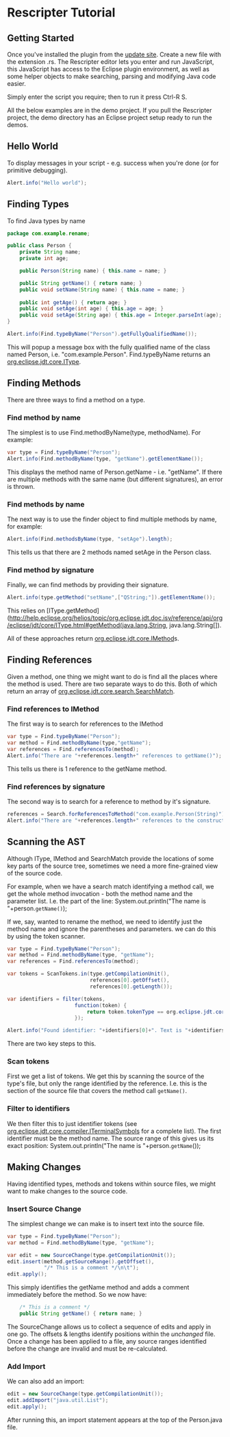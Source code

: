 # Rescripter Tutorial

## Getting Started

Once you've installed the plugin from the [update site](https://raw.github.com/activelylazy/Rescripter/master/update-site/).
Create a new file with the extension .rs. The Rescripter editor lets you enter and run JavaScript, this JavaScript has access to the Eclipse plugin environment, as well as some helper objects to make searching, parsing and modifying Java code easier. 

Simply enter the script you require; then to run it press Ctrl-R S.

All the below examples are in the demo project. If you pull the Rescripter project, the demo directory has an Eclipse project setup ready to run the demos.

## Hello World
To display messages in your script - e.g. success when you're done (or for primitive debugging).

```java
Alert.info("Hello world");
```

## Finding Types
To find Java types by name

```java
package com.example.rename;

public class Person {
    private String name;
    private int age;

    public Person(String name) { this.name = name; }

    public String getName() { return name; }
    public void setName(String name) { this.name = name; }
    
    public int getAge() { return age; }
    public void setAge(int age) { this.age = age; }
    public void setAge(String age) { this.age = Integer.parseInt(age); }
}
```

```java
Alert.info(Find.typeByName("Person").getFullyQualifiedName());
```
	
This will popup a message box with the fully qualified name of the class named Person, i.e. "com.example.Person". Find.typeByName returns an [org.eclipse.jdt.core.IType](http://help.eclipse.org/helios/topic/org.eclipse.jdt.doc.isv/reference/api/org/eclipse/jdt/core/IType.html).

## Finding Methods
There are three ways to find a method on a type.

### Find method by name
The simplest is to use Find.methodByName(type, methodName). For example:

```java
var type = Find.typeByName("Person");
Alert.info(Find.methodByName(type, "getName").getElementName());
```

This displays the method name of Person.getName - i.e. "getName". If there are multiple methods with the same name (but different signatures), an error is thrown.

### Find methods by name
The next way is to use the finder object to find multiple methods by name, for example:

```java
Alert.info(Find.methodsByName(type, "setAge").length);
```

This tells us that there are 2 methods named setAge in the Person class.

### Find method by signature
Finally, we can find methods by providing their signature. 

```java
Alert.info(type.getMethod("setName",["QString;"]).getElementName());
```

This relies on [IType.getMethod](http://help.eclipse.org/helios/topic/org.eclipse.jdt.doc.isv/reference/api/org/eclipse/jdt/core/IType.html#getMethod(java.lang.String, java.lang.String[]).

All of these approaches return [org.eclipse.jdt.core.IMethod](http://help.eclipse.org/helios/topic/org.eclipse.jdt.doc.isv/reference/api/org/eclipse/jdt/core/IMethod.html)s.

## Finding References
Given a method, one thing we might want to do is find all the places where the method is used. There are two separate ways to do this. Both of which return an array of [org.eclipse.jdt.core.search.SearchMatch](http://help.eclipse.org/helios/topic/org.eclipse.jdt.doc.isv/reference/api/org/eclipse/jdt/core/search/SearchMatch.html).

### Find references to IMethod
The first way is to search for references to the IMethod

```java
var type = Find.typeByName("Person");
var method = Find.methodByName(type,"getName");
var references = Find.referencesTo(method);
Alert.info("There are "+references.length+" references to getName()");
```

This tells us there is 1 reference to the getName method.

### Find references by signature
The second way is to search for a reference to method by it's signature.

```java
references = Search.forReferencesToMethod("com.example.Person(String)");
Alert.info("There are "+references.length+" references to the constructor"); 
```

## Scanning the AST
Although IType, IMethod and SearchMatch provide the locations of some key parts of the source tree, sometimes we need a more fine-grained view of the source code. 

For example, when we have a search match identifying a method call, we get the whole method invocation - both the method name and the parameter list. I.e. the part of the line:
    System.out.println("The name is "+person.```getName()```);

If we, say, wanted to rename the method, we need to identify just the method name and ignore the parentheses and parameters. we can do this by using the token scanner.

```java
var type = Find.typeByName("Person");
var method = Find.methodByName(type, "getName");
var references = Find.referencesTo(method);

var tokens = ScanTokens.in(type.getCompilationUnit(), 
                           references[0].getOffset(),
                           references[0].getLength());

var identifiers = filter(tokens, 
                      function(token) { 
                          return token.tokenType == org.eclipse.jdt.core.compiler.ITerminalSymbols.TokenNameIdentifier
                      });

Alert.info("Found identifier: "+identifiers[0]+". Text is "+identifiers[0].getSource());
```

There are two key steps to this.

### Scan tokens
First we get a list of tokens. We get this by scanning the source of the type's file, but only the range identified by the reference. I.e. this is the section of the source file that covers the method call ```getName()```.

### Filter to identifiers
We then filter this to just identifier tokens (see [org.eclipse.jdt.core.compiler.ITerminalSymbols](http://help.eclipse.org/helios/topic/org.eclipse.jdt.doc.isv/reference/api/org/eclipse/jdt/core/compiler/ITerminalSymbols.html) for a complete list). The first identifier must be the method name. The source range of this gives us its exact position:
    System.out.println("The name is "+person.```getName```());
 
## Making Changes
Having identified types, methods and tokens within source files, we might want to make changes to the source code. 

### Insert Source Change
The simplest change we can make is to insert text into the source file.

```java
var type = Find.typeByName("Person");
var method = Find.methodByName(type, "getName");

var edit = new SourceChange(type.getCompilationUnit());
edit.insert(method.getSourceRange().getOffset(),
            "/* This is a comment */\n\t"); 
edit.apply();
```

This simply identifies the getName method and adds a comment immediately before the method. So we now have:

```java
    /* This is a comment */
    public String getName() { return name; }
```

The SourceChange allows us to collect a sequence of edits and apply in one go. The offsets & lengths identify positions within the _unchanged_ file. Once a change has been applied to a file, any source ranges identified before the change are invalid and must be re-calculated.

### Add Import
We can also add an import:

```java
edit = new SourceChange(type.getCompilationUnit());
edit.addImport("java.util.List");
edit.apply();
```

After running this, an import statement appears at the top of the Person.java file.
